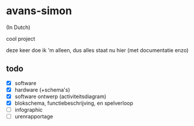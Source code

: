 # avans-simon

(In Dutch)

cool project

deze keer doe ik 'm alleen, dus alles staat nu hier (met documentatie enzo)

## todo

- [x] software
- [x] hardware (+schema's)
- [x] software ontwerp (activiteitsdiagram)
- [x] blokschema, functiebeschrijving, en spelverloop
- [ ] infographic
- [ ] urenrapportage
